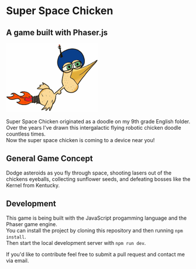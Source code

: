 # Super Space Chicken  
## A game built with Phaser.js  

![super space chicken](./public/assets/images/ssc_animated.gif)
  
Super Space Chicken originated as a doodle on my 9th grade English folder.  
Over the years I've drawn this intergalactic flying robotic chicken doodle countless times.  
Now the super space chicken is coming to a device near you!  
  
## General Game Concept  
  
Dodge asteroids as you fly through space, shooting lasers out of the chickens eyeballs, collecting sunflower seeds, and defeating bosses like the Kernel from Kentucky.

## Development  
  
This game is being built with the JavaScript progamming language and the Phaser game engine.  
You can install the project by cloning this repository and then running `npm install`.  
Then start the local development server with `npm run dev`.  
  
If you'd like to contribute feel free to submit a pull request and contact me via email.  
  